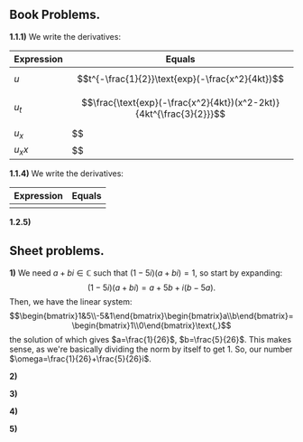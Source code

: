 
## Book Problems.


**1.1.1)** We write the derivatives:

| Expression | Equals                                                              |
| ---------- | ------------------------------------------------------------------- |
| $u$        | $$t^{-\frac{1}{2}}\text{exp}(-\frac{x^2}{4kt})$$                    |
| $u_t$      | $$\frac{\text{exp}(-\frac{x^2}{4kt})(x^2-2kt)}{4kt^{\frac{3}{2}}}$$ |
| $u_x$      | $$                                                                  |
| $u_xx$     | $$                                                                  |



**1.1.4)** We write the derivatives:

| Expression | Equals |
| ---------- | ------ |
|            |        |



**1.2.5)**



## Sheet problems.


**1)** We need $a+bi\in\mathbb{C}$ such that $(1-5i)(a+bi)=1$, so start by expanding:
$$(1-5i)(a+bi)=a+5b+i(b-5a)\text{.}$$
Then, we have the linear system:
$$\begin{bmatrix}1&5\\-5&1\end{bmatrix}\begin{bmatrix}a\\b\end{bmatrix}=\begin{bmatrix}1\\0\end{bmatrix}\text{,}$$
the solution of which gives $a=\frac{1}{26}$, $b=\frac{5}{26}$. This makes sense, as we're basically dividing the norm by itself to get $1$. So, our number $\omega=\frac{1}{26}+\frac{5}{26}i$.


**2)**


**3)**


**4)**


**5)**


